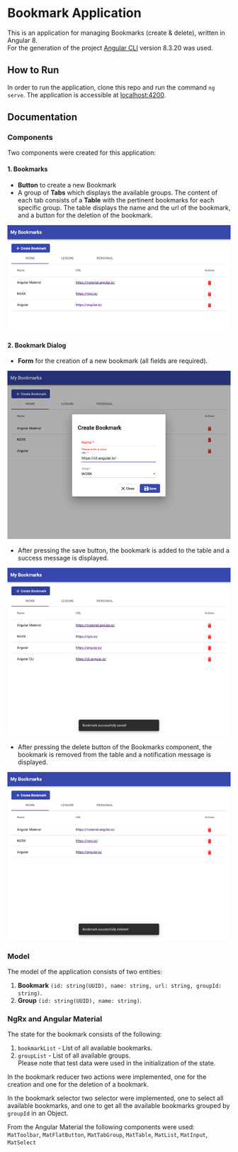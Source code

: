 # Bookmark Application
This is an application for managing Bookmarks (create & delete), written in Angular 8.  
For the generation of the project [Angular CLI](https://github.com/angular/angular-cli) version 8.3.20 was used.


## How to Run
In order to run the application, clone this repo and run the command ```ng serve```. The application is accessible at [localhost:4200](http://localhost:4200).

## Documentation

### Components
Two components were created for this application:

#### 1. Bookmarks
* **Button** to create a new Bookmark
* A group of **Tabs** which displays the available groups. The content of each tab consists of a **Table** with the pertinent bookmarks for each specific group. The table displays the name and the url of the bookmark, and a button for the deletion of the bookmark.  

![Bookmark Component](https://github.com/ioarampatzis/bookmarks-app/blob/master/screenshots/Screenshot_1.png?raw=true)	

#### 2. Bookmark Dialog
* **Form** for the creation of a new bookmark (all fields are required).  

![Bookmark Dialog Component](https://github.com/ioarampatzis/bookmarks-app/blob/master/screenshots/Screenshot_2.png?raw=true)


* After pressing the save button, the bookmark is added to the table and a success message is displayed.

![Bookmark Component Creation](https://github.com/ioarampatzis/bookmarks-app/blob/master/screenshots/Screenshot_3.png?raw=true)	

* After pressing the delete button of the Bookmarks component, the bookmark is removed from the table and a notification message is displayed.

![Bookmark Component Deletion](https://github.com/ioarampatzis/bookmarks-app/blob/master/screenshots/Screenshot_4.png?raw=true)	

### Model
The model of the application consists of two entities:   
1. **Bookmark** ```(id: string(UUID), name: string, url: string, groupId: string)```.  
2. **Group** ```(id: string(UUID), name: string)```.

### NgRx and Angular Material 
The state for the bookmark consists of the following:  
1. ```bookmarkList``` - List of all available bookmarks.  
2. ```groupList``` - List of all available groups.  
Please note that test data were used in the initialization of the state.

In the bookmark reducer two actions were implemented, one for the creation and one for the deletion of a bookmark.  
  
In the bookmark selector two selector were implemented, one to select all available bookmarks, and one to get all the available bookmarks grouped by ```groupId``` in an Object.  
  
From the Angular Material the following components were used:   
```MatToolbar```, ```MatFlatButton```, ```MatTabGroup```, ```MatTable```, ```MatList```, ```MatInput```, ```MatSelect```  

